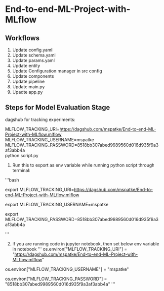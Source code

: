 # End-to-end-ML-Project-with-MLflow

## Workflows


1. Update config.yaml
2. Update schema.yaml
3. Update params.yaml
4. Update entity
5. Update Configuration manager in src config
6. Update components
7. Update pipeline
8. Update main.py
9. Upadte  app.py


## Steps for Model Evaluation Stage
dagshub for tracking experiments:

MLFLOW_TRACKING_URI=https://dagshub.com/mspatke/End-to-end-ML-Project-with-MLflow.mlflow \
MLFLOW_TRACKING_USERNAME=mspatke \
MLFLOW_TRACKING_PASSWORD=8518bb307abed9989560d016d935f9a3af3abb4a \
python script.py


1) Run this to export as env variable while running python script through terminal:

'''bash

export MLFLOW_TRACKING_URI=https://dagshub.com/mspatke/End-to-end-ML-Project-with-MLflow.mlflow

export MLFLOW_TRACKING_USERNAME=mspatke

export MLFLOW_TRACKING_PASSWORD=8518bb307abed9989560d016d935f9a3af3abb4a

'''

2) If you are running code in jupyter notebook, then set below env variable in notebook
'''
os.environ["MLFLOW_TRACKING_URI"] = "https://dagshub.com/mspatke/End-to-end-ML-Project-with-MLflow.mlflow"

os.environ["MLFLOW_TRACKING_USERNAME"] = "mspatke"

os.environ["MLFLOW_TRACKING_PASSWORD"] = "8518bb307abed9989560d016d935f9a3af3abb4a"
'''

